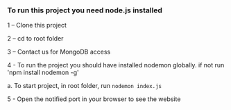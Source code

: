 ### To run this project you need node.js installed

1 – Clone this project 

2 – cd to root folder

3 – Contact us for MongoDB access

4 - To run the project you should have installed nodemon globally. if not run 'npm install nodemon -g'

a. To start project, in  root folder, run `nodemon index.js`

5 - Open the notified port in your browser to see the website